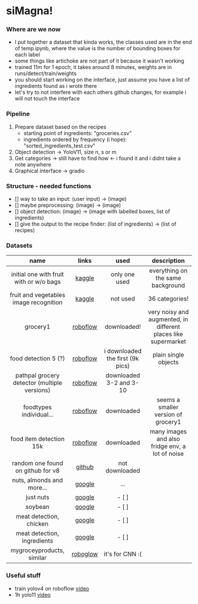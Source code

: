 # siMagna!

### Where are we now
* I put together a dataset that kinda works, the classes used are in the end of temp.ipynb, where the value is the number of bounding boxes for each label
* some things like artichoke are not part of it because it wasn't working
* trained 11m for 1 epoch, it takes around 8 minutes, weights are in runs/detect/train/weights
* you should start working on the interface, just assume you have a list of ingredients found as i wrote there
* let's try to not interfere with each others github changes, for example i will not touch the interface

### Pipeline
1. Prepare dataset based on the recipes
    * starting point of ingredients: "groceries.csv"
    * ingredients ordered by frequency (i hope): "sorted_ingredients_test.csv"
2. Object detection → YoloV11, size n, s or m
3. Get categories → still have to find how <- i found it and i didnt take a note anywhere
4. Graphical interface → gradio 

### Structure - needed functions
- [] way to take an input: (user input) -> (image)
- [] maybe preprocessing: (image) -> (image)
- [] object detection: (image) -> (image with labelled boxes, list of ingredients)
- [] give the output to the recipe finder: (list of ingredients) -> (list of recipes)

### Datasets
| name | links | used | description |
|:-------------:|:----------------:|:----------------------:|:------:|
| initial one with fruit with or w/o bags | [kaggle]() | only one used | everything on the same background |
| fruit and vegetables image recognition | [kaggle](https://www.kaggle.com/datasets/kritikseth/fruit-and-vegetable-image-recognition) | not used | 36 categories! |
| grocery1 | [roboflow](https://universe.roboflow.com/dmitri-kaslov-fmitx/grocery1/dataset/1) | downloaded! | very noisy and augmented, in different places like supermarket |
| food detection 5 (?) | [roboflow](https://universe.roboflow.com/scan-detection/food-detection-hipfv/dataset/5) | i downloaded the first (9k pics) | plain single objects |
| pathpal grocery detector (multiple versions) | [roboflow](https://universe.roboflow.com/grocery-pathpal-sahaay/pathpal-grocery-detector-3/dataset/10) | downloaded 3-2 and 3-10 | |
| foodtypes individual... | [roboflow](https://universe.roboflow.com/tk-matima-unqyz/foodtypes-individual-in-fridge/dataset/1#) | downloaded | seems a smaller version of grocery1 |
| food item detection 15k | [roboflow](https://universe.roboflow.com/coretus/food-item-detection-fggyf/dataset/1) | downloaded | many images and also fridge env, a lot of noise |
| random one found on github for v8 | [github](https://github.com/anushkaspatil/Food-Detection) | not downloaded |
| nuts, almonds and more... | [google](https://datasetsearch.research.google.com/search?src=0&query=object%20recognition%20nuts&docid=L2cvMTF4N2g1aHI0Mw%3D%3D) | ... |
| just nuts | [google](https://datasetsearch.research.google.com/search?src=0&query=object%20recognition%20nuts&docid=L2cvMTF4N3JyZ3ZmcA%3D%3D) | - [ ] |
| soybean | [google](https://datasetsearch.research.google.com/search?src=0&query=object%20recognition%20seeds&docid=L2cvMTFtNjhqbDhtYg%3D%3D) | - [ ] |
| meat detection, chicken | [google](https://datasetsearch.research.google.com/search?src=0&query=object%20recognition%20meat&docid=L2cvMTF4MmtxYmc2aA%3D%3D) | - [ ] |
| meat detection, ingredients | [google](https://datasetsearch.research.google.com/search?src=0&query=object%20recognition%20meat&docid=L2cvMTF4N3pzMDBiYg%3D%3D) | - [ ] |
| mygroceyproducts, similar | [roboglow](https://universe.roboflow.com/dmitri-kaslov-fmitx/mygroceryproducts/dataset/1) | it's for CNN :( |

### Useful stuff
* train yolov4 on roboflow [video](https://www.youtube.com/watch?v=9hVgyeI4g4o)
* 1h yolo11 [video](https://www.youtube.com/watch?v=etjkjZoG2F0&authuser=0&themeRefresh=1&sttick=0)
